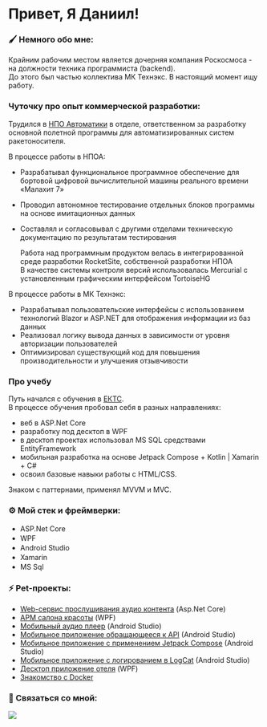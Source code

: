 # Привет, Я Даниил!

### 🖌️ Немного обо мне:
Крайним рабочим местом является дочерняя компания Роскосмоса - на должности техника программиста (backend).  
До этого был частью коллектива МК Технэкс.  В настоящий момент ищу работу.

###  Чуточку про опыт коммерческой разработки:

Трудился в [НПО Автоматики](https://www.npoa.ru/) в отделе, ответственном за разработку основной полетной программы для автоматизированных систем ракетоносителя.

В процессе работы в НПОА:
- Разрабатывал функциональное программное обеспечение для бортовой цифровой
вычислительной машины реального времени «Малахит 7»
- Проводил автономное тестирование отдельных блоков программы на основе имитационных данных
- Составлял и согласовывал с другими отделами техническую документацию по результатам тестирования

  Работа над программным продуктом велась в интегрированной среде разработки RocketSite, собственной разработки НПОА  
  В качестве системы контроля версий использовалась Mercurial с установленным графическим интерфейсом TortoiseHG

В процессе работы в МК Технэкс:
- Разрабатывал пользовательские интерфейсы с использованием технологий Blazor и ASP.NET для отображения информации из баз данных
- Реализовал логику вывода данных в зависимости от уровня авторизации пользователей
- Оптимизировал существующий код для повышения производительности и улучшения отзывчивости

### Про учебу
Путь начался с обучения в [ЕКТС](https://www.ects.ru).  
В процессе обучения пробовал себя в разных направлениях:  
- веб в ASP.Net Core
- разработку под десктоп в WPF
- в десктоп проектах использовал MS SQL средствами EntityFramework
- мобильная разработка на основе Jetpack Compose + Kotlin | Xamarin + C#
- освоил базовые навыки работы с HTML/CSS.

Знаком с паттернами, применял MVVM и MVC.

### ⚙️ Мой стек и фреймверки:
-  ASP.Net Core <img src="https://uploads-ssl.webflow.com/5eb90728dc345d1fe8bed774/62b93b442f00915f2a007514_image%206.png" height="16"/>
-  WPF  <img src="https://blogger.googleusercontent.com/img/b/R29vZ2xl/AVvXsEihTXrlDqM9PFfRBTfzhoq78nNZPkUQ-KMaxyhuThl61aNI9ZhcQbiW2OCKLo9HHnBsQz4QlLp7c3kBhrJU4sqDfu17gjEd2WBDREbNT2F6-YC7zBRazZzqysK9W68x1PcENtyvCtLZHVmUHYmv6RRCcEyaXeTtZ2xBx-2F78nBU_oW8arIkXUtReak9A/s200/wpf-xaml-curso-gratis-online.png" height="16"/>
- Android Studio <img src="https://upload.wikimedia.org/wikipedia/commons/thumb/5/51/Android_Studio_Logo_2024.svg/1200px-Android_Studio_Logo_2024.svg.png" height=16/>
-  Xamarin  <img src="https://raw.githubusercontent.com/detain/svg-logos/780f25886640cef088af994181646db2f6b1a3f8/svg/xamarin.svg" height="16"/>
-  MS Sql <img src="https://www.svgrepo.com/show/303229/microsoft-sql-server-logo.svg" height="16"/>

### ⚡ Pet-проекты:
- [Web-сервис прослушивания аудио контента](https://github.com/psCommune/kursovoi_4kurs) (Asp.Net Core)
- [АРМ салона красоты](https://github.com/psCommune/VelvetEyebrows) (WPF)
- [Мобильный аудио плеер](https://github.com/psCommune/kursovoi_v2) (Android Studio)
- [Мобильное приложение обращающееся к API](https://github.com/psCommune/-RMPPraktika14) (Android Studio)
- [Мобильное приложение с применением Jetpack Compose](https://github.com/psCommune/GetpacComposeProject) (Android Studio)
- [Мобильное приложение с логированием в LogCat](https://github.com/psCommune/RMPPraktika12) (Android Studio)
- [Десктоп приложение отеля](https://github.com/psCommune/Durgasoft-Hotel) (WPF)
- [Знакомство с Docker](https://github.com/psCommune/docker--minimalApi)


### 💬 Связаться со мной:

<a href="https://t.me/KrevetOchka_more" target="_blank"><img src="https://img.shields.io/badge/Telegram-26A5E4?style=for-the-badge&logo=Telegram&logoColor=fff"/></a>



<!-- postman, figma, html, css -->
